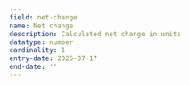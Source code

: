 ```yaml
---
field: net-change
name: Net change
description: Calculated net change in units
datatype: number
cardinality: 1
entry-date: 2025-07-17
end-date: ''
---
```

